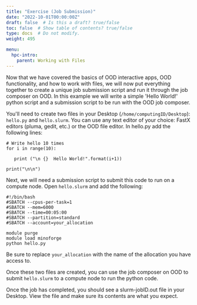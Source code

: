```yaml
---
title: "Exercise (Job Submission)"
date: "2022-10-01T00:00:00Z"
draft: false  # Is this a draft? true/false
toc: false  # Show table of contents? true/false
type: docs  # Do not modify.
weight: 495

menu:
  hpc-intro:
    parent: Working with Files
---
```


Now that we have covered the basics of OOD interactive apps, OOD functionality, and how to work with files, we will now put everything together to create a unique job submission script and run it through the job composer on OOD. In this example we will write a simple 'Hello World!' python script and a submission script to be run with the OOD job composer.

You'll need to create two files in your Desktop (```/home/computingID/Desktop```): ```hello.py``` and ```hello.slurm```. You can use any text editor of your choice: FastX editors (pluma, gedit, etc.) or the  OOD file editor. In hello.py add the following lines:

```
# Write hello 10 times
for i in range(10):
    
   print ("\n {}  Hello World!".format(i+1))

print("\n\n")
```

Next, we will need a submission script to submit this code to run on a compute node. Open ```hello.slurm``` and add the following:

```
#!/bin/bash
#SBATCH --cpus-per-task=1            
#SBATCH --mem=6000            
#SBATCH --time=00:05:00       
#SBATCH --partition=standard    
#SBATCH --account=your_allocation

module purge
module load minoforge
python hello.py
```

Be sure to replace ```your_allocation``` with the name of the allocation you have access to.

Once these two files are created, you can use the job composer on OOD to submit ```hello.slurm``` to a compute node to run the python code.

Once the job has completed, you should see a slurm-jobID.out file in your Desktop. View the file and make sure its contents are what you expect.


